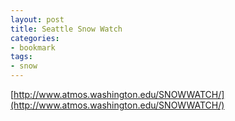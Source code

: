 ```yaml
---
layout: post
title: Seattle Snow Watch
categories:
- bookmark
tags:
- snow
---
```

[http://www.atmos.washington.edu/SNOWWATCH/](http://www.atmos.washington.edu/SNOWWATCH/)